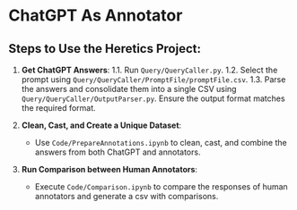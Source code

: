 # ChatGPT As Annotator

## Steps to Use the Heretics Project:

1. **Get ChatGPT Answers**:
    1.1. Run `Query/QueryCaller.py`.
    1.2. Select the prompt using `Query/QueryCaller/PromptFile/promptFile.csv`.
    1.3. Parse the answers and consolidate them into a single CSV using `Query/QueryCaller/OutputParser.py`. Ensure the output format matches the required format.

2. **Clean, Cast, and Create a Unique Dataset**:
    - Use `Code/PrepareAnnotations.ipynb` to clean, cast, and combine the answers from both ChatGPT and annotators.

3. **Run Comparison between Human Annotators**:
    - Execute `Code/Comparison.ipynb` to compare the responses of human annotators and generate a csv with comparisons.
